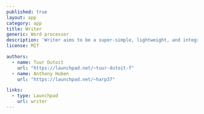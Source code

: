 ```yaml
---
published: true
layout: app
category: app
title: Writer
generic: Word processor	
description: 'Writer aims to be a super-simple, lightweight, and integrated word processor.'
license: MIT

authors: 
  - name: Tuur Dutoit
    url: "https://launchpad.net/~tuur-dutoit-f"
  - name: Anthony Huben
    url: "https://launchpad.net/~harp37"

links:
  - type: Launchpad
    url: writer
---
```


